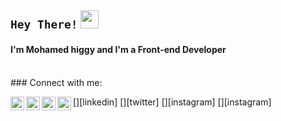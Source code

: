 ## `Hey There!` <img src="https://github.com/TheDudeThatCode/TheDudeThatCode/blob/master/Assets/Hi.gif" width="29px">

#### I'm Mohamed higgy and I'm a Front-end Developer

<br />
### Connect with me:

[<img align="left" alt="mohamed-higgy-a7875116a | LinkedIn" width="22px" src="https://cdn.jsdelivr.net/npm/simple-icons@v3/icons/linkedin.svg" />][linkedin]
[<img align="left" alt="mohamed_higgy | Twitter" width="22px" src="https://cdn.jsdelivr.net/npm/simple-icons@v3/icons/twitter.svg" />][twitter]
[<img align="left" alt="hagooog | Instagram" width="22px" src="https://cdn.jsdelivr.net/npm/simple-icons@v3/icons/instagram.svg" />][instagram]
[<img align="left" alt="mohamed.higgy.96 | Instagram" width="22px" src="https://cdn.jsdelivr.net/npm/simple-icons@v3/icons/facebook.svg" />][instagram]
